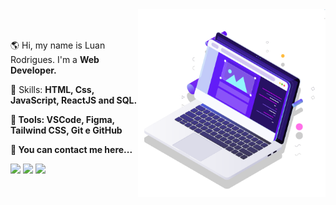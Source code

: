 <div>
  
 <img src="pc.svg" min-width="300px" max-width="300px" width="300px" align="right" alt="Computador">
<br/>
<br/>
<p align="left"> 
  🌎 Hi, my name is Luan Rodrigues. I'm a <strong>Web Developer.</strong>
</p>
 <p align="left">
   🧠 Skills: <strong>HTML, Css, JavaScript, ReactJS and SQL.</strong>
</p>
 
</div>
  <p align="left">
    <strong>💼 Tools: VSCode, Figma, Tailwind CSS, Git e GitHub</strong><br>
  </p>
  
<div align="">
  <p>
      <strong>📧 You can contact me here...</strong><br>
  </p>
  <a href="https://www.instagram.com/luan.r0drigues/?next=%2F" target="_blank"><img src="https://img.shields.io/badge/-Instagram-%23E4405F?style=for-the-badge&logo=instagram&logoColor=white" target="_blank"></a>
  <a href="https://www.linkedin.com/in/luan-rodrigues-823570220/" target="_blank"><img src="https://img.shields.io/badge/-LinkedIn-%230077B5?style=for-the-badge&logo=linkedin&logoColor=white" target="_blank"></a> 
  <a href="mailto:portillarodrigues01@gmail.com"><img src="https://img.shields.io/badge/-Gmail-%23333?style=for-the-badge&logo=gmail&logoColor=white" target="_blank"></a><br>
  <h1></h1>
